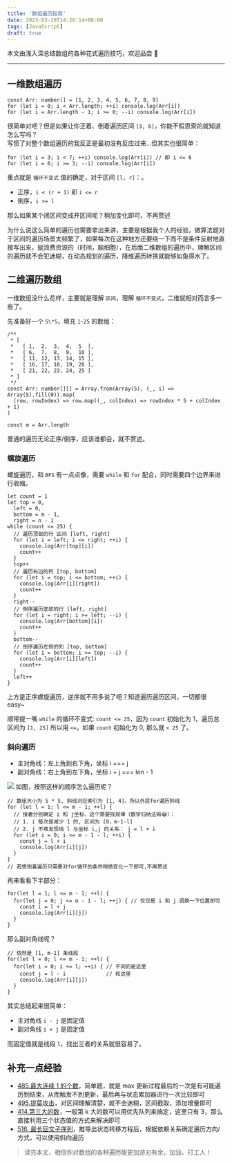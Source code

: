 ```yaml
---
title: '数组遍历指南'
date: 2023-03-28T14:20:14+08:00
tags: [JavaScript]
draft: true
---
```


本文由浅入深总结数组的各种花式遍历技巧，欢迎品尝 👻

---

## 一维数组遍历

```TS
const Arr: number[] = [1, 2, 3, 4, 5, 6, 7, 8, 9]
for (let i = 0; i < Arr.length; ++i) console.log(Arr[i])
for (let i = Arr.length - 1; i >= 0; --i) console.log(Arr[i])
```

很简单对吧？但是如果让你正着、倒着遍历区间 `[3, 6]`，你能不假思索的就知道怎么写吗？  
写惯了对整个数组遍历的我反正是最初没有反应过来...但其实也很简单：

```TS
for (let i = 3; i < 7; ++i) console.log(Arr[i]) // 即 i <= 6
for (let i = 6; i >= 3; --i) console.log(Arr[i])
```

重点就是 `循环不变式` 值的确定，对于区间 `[l, r]`：。

-   正序，`i < (r + 1)` 即 `i <= r`
-   倒序，`i >= l`

那么如果某个闭区间变成开区间呢？稍加变化即可，不再赘述

为什么说这么简单的遍历也需要拿出来讲，主要是根据我个人的经验，做算法题对于区间的遍历场景太频繁了，如果每次在这种地方还要绕一下而不是条件反射地直接写出来，挺浪费资源的（时间，脑细胞），在后面二维数组的遍历中，理解区间的遍历就不会犯迷糊，在动态规划的遍历，降维遍历转换就能够如鱼得水了。

## 二维遍历数组

一维数组没什么花样，主要就是理解 `区间`，理解 `循环不变式`，二维就相对而言多一些了。

先准备好一个 `5\*5`，填充 `1~25` 的数组：

```TS
/**
 * [
 *   [ 1,  2,  3,  4,  5  ],
 *   [ 6,  7,  8,  9,  10 ],
 *   [ 11, 12, 13, 14, 15 ],
 *   [ 16, 17, 18, 19, 20 ],
 *   [ 21, 22, 23, 24, 25 ]
 * ]
 */
const Arr: number[][] = Array.from(Array(5), (_, i) => Array(5).fill(0)).map(
  (row, rowIndex) => row.map((_, colIndex) => rowIndex * 5 + colIndex + 1)
)

const m = Arr.length
```

普通的遍历无论正序/倒序，应该谁都会，就不赘述。

### 螺旋遍历

螺旋遍历，和 `BFS` 有一点点像，需要 `while` 和 `for` 配合，同时需要四个边界来进行收缩。

```TS
let count = 1
let top = 0,
  left = 0,
  bottom = m - 1,
  right = n - 1
while (count <= 25) {
  // 遍历顶部的行 区间 [left, right]
  for (let i = left; i <= right; ++i) {
    console.log(Arr[top][i])
    count++
  }
  top++
  // 遍历右边的列 [top, bottom]
  for (let i = top; i <= bottom; ++i) {
    console.log(Arr[i][right])
    count++
  }
  right--
  // 倒序遍历底部的行 [left, right]
  for (let i = right; i >= left; --i) {
    console.log(Arr[bottom][i])
    count++
  }
  bottom--
  // 倒序遍历左侧的列 [top, bottom]
  for (let i = bottom; i >= top; --i) {
    console.log(Arr[i][left])
    count++
  }
  left++
}
```

上方是正序螺旋遍历，逆序就不用多说了吧？知道遍历遍历区间，一切都很 easy~

顺带提一嘴 `while` 的循环不变式: `count <= 25`，因为 `count` 初始化为 1，遍历总区间为 `[1, 25]` 所以用 `<=`，如果 `count` 初始化为 0, 那么就 `< 25` 了。

### 斜向遍历

-   主对角线：左上角到右下角，坐标 i === j
-   副对角线：右上角到左下角，坐标 i + j === len - 1

![](https://cdn.jsdelivr.net/gh/yokiizx/picgo@main/img/202303291708525.png) 如图，按照这样的顺序怎么遍历呢？

```TS
// 数组大小为 5 * 5, 斜线对应索引为 [1, 4]，所以外层for遍历斜线
for (let l = 1; l <= m - 1; ++l) {
  // 接着分别确定 i 和 j坐标，这个需要找规律（数学归纳法嘛😂）：
  // 1. i 每次是减少 1 的, 区间为 [0，m-1-l]
  // 2. j 不难发现线 l 与坐标 i,j 的关系： j = l + i
  for (let i = 0; i <= m - 1 - l; ++i) {
    const j = l + i
    console.log(Arr[i][j])
  }
}
// 若想倒着遍历只需要对for循环的条件稍微变化一下即可,不再赘述
```

再来看看下半部分：

```TS
for(let l = 1; l <= m - 1; ++l) {
  for(let j = 0; j <= m - 1 - l; ++j) { // 仅仅是 i 和 j 调换一下位置即可
    const i = l + j
    console.log(Arr[i][j])
  }
}
```

那么副对角线呢？

```TS
// 依然是 [1, m-1] 条线段
for(let l = 0; l <= m - 1; ++l) {
  for(let i = 0; i <= l; ++i) { // 不同的是这里
    const j = l - i             // 和这里
    console.log(Arr[i][j])
  }
}
```

其实总结起来很简单：

-   主对角线 `i - j` 是固定值
-   副对角线 `i + j` 是固定值

而固定值就是线段 `l`，找出三者的关系就很容易了。

## 补充一点经验

-   [485.最大连续 1 的个数](https://leetcode.cn/problems/max-consecutive-ones/)，简单题，就是 max 更新过程最后的一次是有可能遍历到结束，从而触发不到更新，最后再与状态累加器进行一次比较即可
-   [495.提莫攻击](https://leetcode.cn/problems/teemo-attacking/)，对区间理解清楚，就不会迷糊，区间截取，添加增量即可
-   [414.第三大的数](https://leetcode.cn/problems/third-maximum-number/)，一般第 k 大的数可以用优先队列来搞定，这里只有 3，那么直接利用三个状态值的方式来解决即可
-   [516. 最长回文子序列](https://leetcode.cn/problems/longest-palindromic-subsequence/)，推导出状态转移方程后，根据依赖关系确定遍历方向/方式，可以使用斜向遍历

> 读完本文，相信你对数组的各种遍历能更加游刃有余，加油，打工人！

